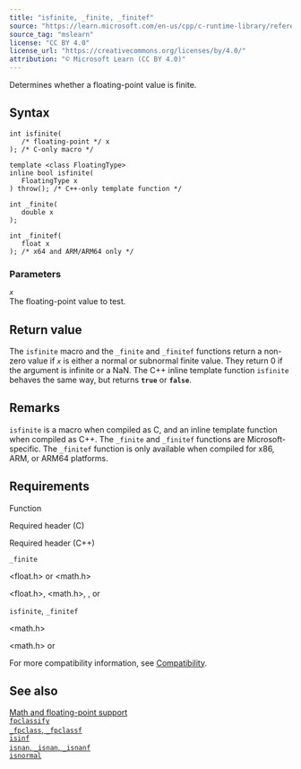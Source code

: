 ```yaml
---
title: "isfinite, _finite, _finitef"
source: "https://learn.microsoft.com/en-us/cpp/c-runtime-library/reference/finite-finitef?view=msvc-170"
source_tag: "mslearn"
license: "CC BY 4.0"
license_url: "https://creativecommons.org/licenses/by/4.0/"
attribution: "© Microsoft Learn (CC BY 4.0)"
---
```

Determines whether a floating-point value is finite.

## Syntax

```
int isfinite(
   /* floating-point */ x
); /* C-only macro */

template <class FloatingType>
inline bool isfinite(
   FloatingType x
) throw(); /* C++-only template function */

int _finite(
   double x
);

int _finitef(
   float x
); /* x64 and ARM/ARM64 only */
```

### Parameters

_`x`_  
The floating-point value to test.

## Return value

The `isfinite` macro and the `_finite` and `_finitef` functions return a non-zero value if _`x`_ is either a normal or subnormal finite value. They return 0 if the argument is infinite or a NaN. The C++ inline template function `isfinite` behaves the same way, but returns **`true`** or **`false`**.

## Remarks

`isfinite` is a macro when compiled as C, and an inline template function when compiled as C++. The `_finite` and `_finitef` functions are Microsoft-specific. The `_finitef` function is only available when compiled for x86, ARM, or ARM64 platforms.

## Requirements

Function

Required header (C)

Required header (C++)

`_finite`

<float.h> or <math.h>

<float.h>, <math.h>, <cfloat>, or <cmath>

`isfinite`, `_finitef`

<math.h>

<math.h> or <cmath>

For more compatibility information, see [Compatibility](https://learn.microsoft.com/en-us/cpp/c-runtime-library/compatibility?view=msvc-170).

## See also

[Math and floating-point support](https://learn.microsoft.com/en-us/cpp/c-runtime-library/floating-point-support?view=msvc-170)  
[`fpclassify`](https://learn.microsoft.com/en-us/cpp/c-runtime-library/reference/fpclassify?view=msvc-170)  
[`_fpclass`, `_fpclassf`](https://learn.microsoft.com/en-us/cpp/c-runtime-library/reference/fpclass-fpclassf?view=msvc-170)  
[`isinf`](https://learn.microsoft.com/en-us/cpp/c-runtime-library/reference/isinf?view=msvc-170)  
[`isnan`, `_isnan`, `_isnanf`](https://learn.microsoft.com/en-us/cpp/c-runtime-library/reference/isnan-isnan-isnanf?view=msvc-170)  
[`isnormal`](https://learn.microsoft.com/en-us/cpp/c-runtime-library/reference/isnormal?view=msvc-170)